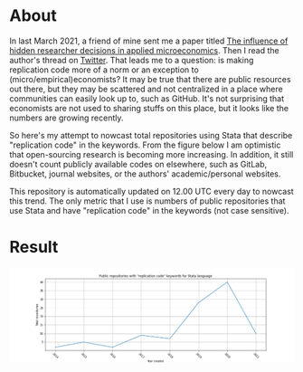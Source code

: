 # About

In last March 2021, a friend of mine sent me a paper titled [The influence of hidden researcher decisions in applied microeconomics](https://onlinelibrary.wiley.com/doi/full/10.1111/ecin.12992). Then I read the author's thread on [Twitter](https://twitter.com/nickchk/status/1374058480219213824). That leads me to a question: is making replication code more of a norm or an exception to (micro/empirical)economists? It may be true that there are public resources out there, but they may be scattered and not centralized in a place where communities can easily look up to, such as GitHub. It's not surprising that economists are not used to sharing stuffs on this place, but it looks like the numbers are growing recently.

So here's my attempt to nowcast total repositories using Stata that describe "replication code" in the keywords. From the figure below I am optimistic that open-sourcing research is becoming more increasing. In addition, it still doesn't count publicly available codes on elsewhere, such as GitLab, Bitbucket, journal websites, or the authors' academic/personal websites.

This repository is automatically updated on 12.00 UTC every day to nowcast this trend. The only metric that I use is numbers of public repositories that use Stata and have "replication code" in the keywords (not case sensitive).

# Result
![replication-code-stata](./img/replication-code-stata.png)
